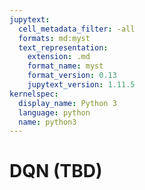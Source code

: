 ```yaml
---
jupytext:
  cell_metadata_filter: -all
  formats: md:myst
  text_representation:
    extension: .md
    format_name: myst
    format_version: 0.13
    jupytext_version: 1.11.5
kernelspec:
  display_name: Python 3
  language: python
  name: python3
---
```


# DQN (TBD)


<div hidden>

https://github.com/accel-brain/accel-brain-code/tree/master/Reinforcement-Learning
</div>